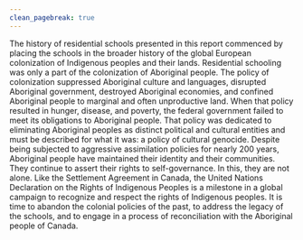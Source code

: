 ```yaml
---
clean_pagebreak: true
---
```


The history of residential schools presented in this report commenced by placing the schools in the broader history of the global European colonization of Indigenous peoples and their lands. Residential schooling was only a part of the colonization of Aboriginal people. The policy of colonization suppressed Aboriginal culture and languages, disrupted Aboriginal government, destroyed Aboriginal economies, and confined Aboriginal people to marginal and often unproductive land. When that policy resulted in hunger, disease, and poverty, the federal government failed to meet its obligations to Aboriginal people. That policy was dedicated to eliminating Aboriginal peoples as distinct political and cultural entities and must be described for what it was: a policy of cultural genocide.
Despite being subjected to aggressive assimilation policies for nearly 200 years, Aboriginal people have maintained their identity and their communities. They continue to assert their rights to self-governance. In this, they are not alone. Like the Settlement Agreement in Canada, the United Nations Declaration on the Rights of Indigenous Peoples is a milestone in a global campaign to recognize and respect the rights of Indigenous peoples. It is time to abandon the colonial policies of the past, to address the legacy of the schools, and to engage in a process of reconciliation with the Aboriginal people of Canada.
